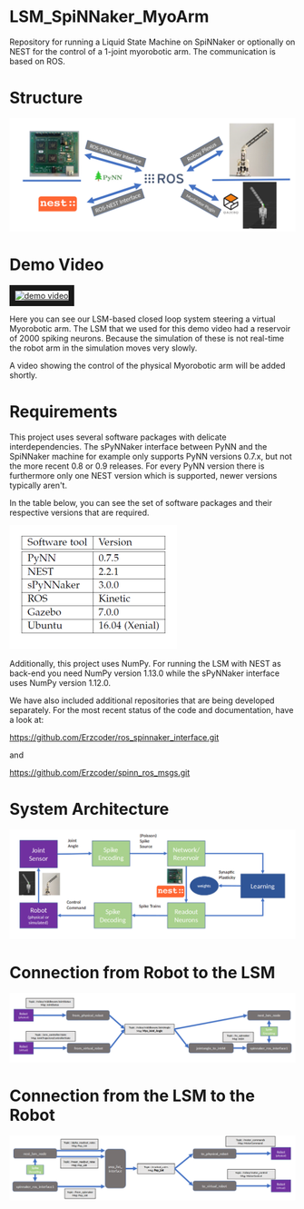 # LSM_SpiNNaker_MyoArm
Repository for running a Liquid State Machine on SpiNNaker or optionally on NEST for the control of a 1-joint myorobotic arm. The communication is based on ROS.


# Structure

![](https://github.com/Roboy/LSM_SpiNNaker_MyoArm/blob/master/media/interfaces.png "Interfaces")


# Demo Video

<a href="http://www.youtube.com/watch?feature=player_embedded&v=cjA-FDAnFxs
" target="_blank"><img src="http://img.youtube.com/vi/cjA-FDAnFxs/0.jpg" 
alt="demo video" width="360" height="270" border="10" /></a>

Here you can see our LSM-based closed loop system steering a virtual Myorobotic arm. 
The LSM that we used for this demo video had a reservoir of 2000 spiking neurons. Because the simulation of these is not real-time the robot arm in the simulation moves very slowly. 

A video showing the control of the physical Myorobotic arm will be added shortly. 


# Requirements

This project uses several software packages with delicate interdependencies. The sPyNNaker interface between PyNN and the SpiNNaker machine for example only supports PyNN versions 0.7.x, but not the more recent 0.8 or 0.9 releases. For every PyNN version there is furthermore only one NEST version which is supported, newer versions typically aren't. 

In the table below, you can see the set of software packages and their respective versions that are required. 

![](https://github.com/Roboy/LSM_SpiNNaker_MyoArm/blob/master/media/requirements.png "Requirements")


Additionally, this project uses NumPy. For running the LSM with NEST as back-end you need NumPy version 1.13.0 while the sPyNNaker interface uses NumPy version 1.12.0.

We have also included additional repositories that are being developed separately.
For the most recent status of the code and documentation, have a look at:

https://github.com/Erzcoder/ros_spinnaker_interface.git

and

https://github.com/Erzcoder/spinn_ros_msgs.git



# System Architecture

![](https://github.com/Roboy/LSM_SpiNNaker_MyoArm/blob/master/media/system_architecture.png "System Architecture")

# Connection from Robot to the LSM

![](https://github.com/Roboy/LSM_SpiNNaker_MyoArm/blob/master/media/robot_to_lsm.png "Robot to LSM")



# Connection from the LSM to the Robot

![](https://github.com/Roboy/LSM_SpiNNaker_MyoArm/blob/master/media/lsm_to_robot.png "LSM to Robot")



